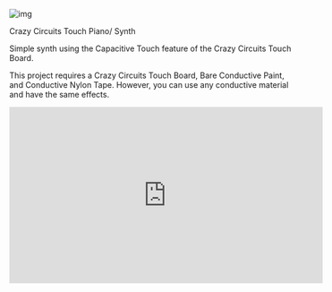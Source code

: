 ![img](https://github.com/BrownDogGadgets/CrazyCircuits/blob/master/Projects/Touch%20Piano/piano.jpg)
<p>Crazy Circuits Touch Piano/ Synth</p>

Simple synth using the Capacitive Touch feature of the Crazy Circuits Touch Board.

This project requires a Crazy Circuits Touch Board, Bare Conductive Paint, and Conductive Nylon Tape.  However, you can use any conductive material and have the same effects.

<iframe width="560" height="315" src="https://www.youtube.com/embed/fNUbtPjeHV0" frameborder="0" allowfullscreen></iframe>
